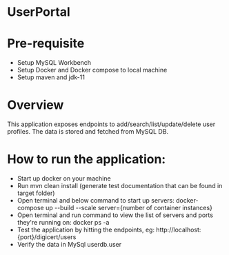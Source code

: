 # UserPortal

# Pre-requisite
- Setup MySQL Workbench
- Setup Docker and Docker compose to local machine
- Setup maven and jdk-11

# Overview
This application exposes endpoints to add/search/list/update/delete
user profiles. The data is stored and fetched from MySQL DB.

# How to run the application:
- Start up docker on your machine
- Run mvn clean install (generate test documentation that can be found in target folder)
- Open terminal and below command to start up servers:
  docker-compose up --build --scale server={number of container instances}
- Open terminal and run command to view the list of servers and ports they're running on:
  docker ps -a 
- Test the application by hitting the endpoints, eg:
  http://localhost:{port}/digicert/users
- Verify the data in MySql userdb.user
